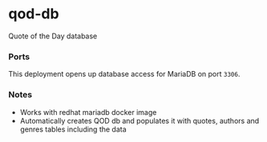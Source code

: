 # qod-db
Quote of the Day database

### Ports
This deployment opens up database access for MariaDB on port `3306`. 
### Notes
* Works with redhat mariadb docker image
* Automatically creates QOD db and populates it with quotes, authors and genres tables including the data
  

